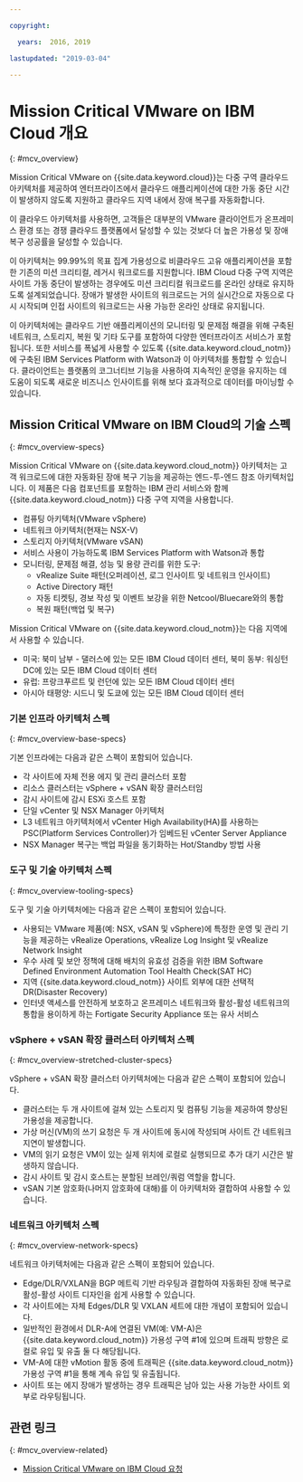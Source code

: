 ```yaml
---

copyright:

  years:  2016, 2019

lastupdated: "2019-03-04"

---
```


# Mission Critical VMware on IBM Cloud 개요
{: #mcv_overview}

Mission Critical VMware on {{site.data.keyword.cloud}}는 다중 구역 클라우드 아키텍처를 제공하여 엔터프라이즈에서 클라우드 애플리케이션에 대한 가동 중단 시간이 발생하지 않도록 지원하고 클라우드 지역 내에서 장애 복구를 자동화합니다.

이 클라우드 아키텍처를 사용하면, 고객들은 대부분의 VMware 클라이언트가 온프레미스 환경 또는 경쟁 클라우드 플랫폼에서 달성할 수 있는 것보다 더 높은 가용성 및 장애 복구 성공률을 달성할 수 있습니다.

이 아키텍처는 99.99%의 목표 집계 가용성으로 비클라우드 고유 애플리케이션을 포함한 기존의 미션 크리티컬, 레거시 워크로드를 지원합니다. IBM Cloud 다중 구역 지역은 사이트 가동 중단이 발생하는 경우에도 미션 크리티컬 워크로드를 온라인 상태로 유지하도록 설계되었습니다. 장애가 발생한 사이트의 워크로드는 거의 실시간으로 자동으로 다시 시작되며 인접 사이트의 워크로드는 사용 가능한 온라인 상태로 유지됩니다.

이 아키텍처에는 클라우드 기반 애플리케이션의 모니터링 및 문제점 해결을 위해 구축된 네트워크, 스토리지, 복원 및 기타 도구를 포함하여 다양한 엔터프라이즈 서비스가 포함됩니다. 또한 서비스를 폭넓게 사용할 수 있도록 {{site.data.keyword.cloud_notm}}에 구축된 IBM Services Platform with Watson과 이 아키텍처를 통합할 수 있습니다. 클라이언트는 플랫폼의 코그너티브 기능을 사용하여 지속적인 운영을 유지하는 데 도움이 되도록 새로운 비즈니스 인사이트를 위해 보다 효과적으로 데이터를 마이닝할 수 있습니다.

## Mission Critical VMware on IBM Cloud의 기술 스펙
{: #mcv_overview-specs}

Mission Critical VMware on {{site.data.keyword.cloud_notm}} 아키텍처는 고객 워크로드에 대한 자동화된 장애 복구 기능을 제공하는 엔드-투-엔드 참조 아키텍처입니다. 이 제품은 다음 컴포넌트를 포함하는 IBM 관리 서비스와 함께 {{site.data.keyword.cloud_notm}} 다중 구역 지역을 사용합니다.

* 컴퓨팅 아키텍처(VMware vSphere)
* 네트워크 아키텍처(현재는 NSX-V)
* 스토리지 아키텍처(VMware vSAN)
* 서비스 사용이 가능하도록 IBM Services Platform with Watson과 통합
* 모니터링, 문제점 해결, 성능 및 용량 관리를 위한 도구:
  * vRealize Suite 패턴(오퍼레이션, 로그 인사이트 및 네트워크 인사이트)
  * Active Directory 패턴
  * 자동 티켓팅, 경보 작성 및 이벤트 보강을 위한 Netcool/Bluecare와의 통합
  * 복원 패턴(백업 및 복구)

Mission Critical VMware on {{site.data.keyword.cloud_notm}}는 다음 지역에서 사용할 수 있습니다.
* 미국: 북미 남부 - 댈러스에 있는 모든 IBM Cloud 데이터 센터, 북미 동부: 워싱턴 DC에 있는 모든 IBM Cloud 데이터 센터
* 유럽: 프랑크푸르트 및 런던에 있는 모든 IBM Cloud 데이터 센터
* 아시아 태평양: 시드니 및 도쿄에 있는 모든 IBM Cloud 데이터 센터

### 기본 인프라 아키텍처 스펙
{: #mcv_overview-base-specs}

기본 인프라에는 다음과 같은 스펙이 포함되어 있습니다.
* 각 사이트에 자체 전용 에지 및 관리 클러스터 포함
* 리소스 클러스터는 vSphere + vSAN 확장 클러스터임
* 감시 사이트에 감시 ESXi 호스트 포함
* 단일 vCenter 및 NSX Manager 아키텍처
* L3 네트워크 아키텍처에서 vCenter High Availability(HA)를 사용하는 PSC(Platform Services Controller)가 임베드된 vCenter Server Appliance
* NSX Manager 복구는 백업 파일을 동기화하는 Hot/Standby 방법 사용

### 도구 및 기술 아키텍처 스펙
{: #mcv_overview-tooling-specs}

도구 및 기술 아키텍처에는 다음과 같은 스펙이 포함되어 있습니다.
* 사용되는 VMware 제품(예: NSX, vSAN 및 vSphere)에 특정한 운영 및 관리 기능을 제공하는 vRealize Operations, vRealize Log Insight 및 vRealize Network Insight
* 우수 사례 및 보안 정책에 대해 배치의 유효성 검증을 위한 IBM Software Defined Environment Automation Tool Health Check(SAT HC)
* 지역 {{site.data.keyword.cloud_notm}} 사이트 외부에 대한 선택적 DR(Disaster Recovery)
* 인터넷 액세스를 안전하게 보호하고 온프레미스 네트워크와 활성-활성 네트워크의 통합을 용이하게 하는 Fortigate Security Appliance 또는 유사 서비스

### vSphere + vSAN 확장 클러스터 아키텍처 스펙
{: #mcv_overview-stretched-cluster-specs}

vSphere + vSAN 확장 클러스터 아키텍처에는 다음과 같은 스펙이 포함되어 있습니다.
* 클러스터는 두 개 사이트에 걸쳐 있는 스토리지 및 컴퓨팅 기능을 제공하여 향상된 가용성을 제공합니다.
* 가상 머신(VM)의 쓰기 요청은 두 개 사이트에 동시에 작성되며 사이트 간 네트워크 지연이 발생합니다.
* VM의 읽기 요청은 VM이 있는 실제 위치에 로컬로 실행되므로 추가 대기 시간은 발생하지 않습니다.
* 감시 사이트 및 감시 호스트는 분할된 브레인/쿼럼 역할을 합니다.
* vSAN 기본 암호화(나머지 암호화에 대해)를 이 아키텍처와 결합하여 사용할 수 있습니다.

### 네트워크 아키텍처 스펙
{: #mcv_overview-network-specs}

네트워크 아키텍처에는 다음과 같은 스펙이 포함되어 있습니다.
* Edge/DLR/VXLAN을 BGP 메트릭 기반 라우팅과 결합하여 자동화된 장애 복구로 활성-활성 사이트 디자인을 쉽게 사용할 수 있습니다.
* 각 사이트에는 자체 Edges/DLR 및 VXLAN 세트에 대한 개념이 포함되어 있습니다.
* 일반적인 환경에서 DLR-A에 연결된 VM(예: VM-A)은 {{site.data.keyword.cloud_notm}} 가용성 구역 #1에 있으며 트래픽 방향은 로컬로 유입 및 유출 둘 다 해당됩니다.
* VM-A에 대한 vMotion 활동 중에 트래픽은 {{site.data.keyword.cloud_notm}} 가용성 구역 #1을 통해 계속 유입 및 유출됩니다.
* 사이트 또는 에지 장애가 발생하는 경우 트래픽은 남아 있는 사용 가능한 사이트 외부로 라우팅됩니다.

## 관련 링크
{: #mcv_overview-related}

* [Mission Critical VMware on IBM Cloud 요청](/docs/services/vmwaresolutions/services?topic=vmware-solutions-managing_mcv)
